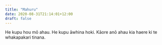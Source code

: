 ```yaml
---
title: "Mahuru"
date: 2020-08-31T21:14:01+12:00
draft: false
---
```

He kupu hou mō ahau. He kupu āwhina hoki. Kāore anō ahau kia haere ki te whakapakari tinana.
